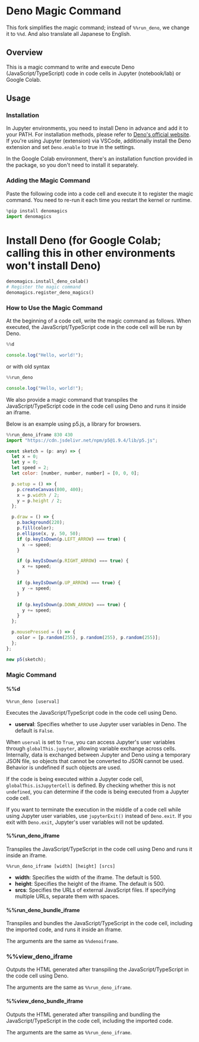 # Deno Magic Command

This fork simplifies the magic command; instead of `%%run_deno`, we change it to `%%d`.
And also translate all Japanese to English.

## Overview

This is a magic command to write and execute Deno (JavaScript/TypeScript) code in code cells in Jupyter (notebook/lab) or Google Colab.

## Usage

### Installation

In Jupyter environments, you need to install Deno in advance and add it to your PATH. For installation methods, please refer to [Deno's official website](https://deno.com/). If you're using Jupyter (extension) via VSCode, additionally install the Deno extension and set `Deno.enable` to true in the settings.

In the Google Colab environment, there's an installation function provided in the package, so you don't need to install it separately.

### Adding the Magic Command

Paste the following code into a code cell and execute it to register the magic command. You need to re-run it each time you restart the kernel or runtime.

```python
%pip install denomagics
import denomagics
```

# Install Deno (for Google Colab; calling this in other environments won't install Deno)

```python
denomagics.install_deno_colab()
# Register the magic command
denomagics.register_deno_magics()
```

### How to Use the Magic Command

At the beginning of a code cell, write the magic command as follows. When executed, the JavaScript/TypeScript code in the code cell will be run by Deno.

```javascript
%%d

console.log("Hello, world!");
```

or with old syntax

```javascript
%%run_deno

console.log("Hello, world!");
```

We also provide a magic command that transpiles the JavaScript/TypeScript code in the code cell using Deno and runs it inside an iframe.

Below is an example using p5.js, a library for browsers.

```javascript
%%run_deno_iframe 830 430
import "https://cdn.jsdelivr.net/npm/p5@1.9.4/lib/p5.js";

const sketch = (p: any) => {
  let x = 0;
  let y = 0;
  let speed = 2;
  let color: [number, number, number] = [0, 0, 0];

  p.setup = () => {
    p.createCanvas(800, 400);
    x = p.width / 2;
    y = p.height / 2;
  };

  p.draw = () => {
    p.background(220);
    p.fill(color);
    p.ellipse(x, y, 50, 50);
    if (p.keyIsDown(p.LEFT_ARROW) === true) {
      x -= speed;
    }

    if (p.keyIsDown(p.RIGHT_ARROW) === true) {
      x += speed;
    }

    if (p.keyIsDown(p.UP_ARROW) === true) {
      y -= speed;
    }

    if (p.keyIsDown(p.DOWN_ARROW) === true) {
      y += speed;
    }
  };

  p.mousePressed = () => {
    color = [p.random(255), p.random(255), p.random(255)];
  };
};

new p5(sketch);
```

### Magic Command

#### %%d

```jupyter
%%run_deno [userval]
```

Executes the JavaScript/TypeScript code in the code cell using Deno.

- **userval**: Specifies whether to use Jupyter user variables in Deno. The default is `False`.

When `userval` is set to `True`, you can access Jupyter's user variables through `globalThis.jupyter`, allowing variable exchange across cells.  
Internally, data is exchanged between Jupyter and Deno using a temporary JSON file, so objects that cannot be converted to JSON cannot be used.  
Behavior is undefined if such objects are used.

If the code is being executed within a Jupyter code cell, `globalThis.isJupyterCell` is defined. By checking whether this is not `undefined`, you can determine if the code is being executed from a Jupyter code cell.

If you want to terminate the execution in the middle of a code cell while using Jupyter user variables, use `jupyterExit()` instead of `Deno.exit`. If you exit with `Deno.exit`, Jupyter's user variables will not be updated.

#### %%run_deno_iframe

Transpiles the JavaScript/TypeScript in the code cell using Deno and runs it inside an iframe.

```jupyter
%%run_deno_iframe [width] [height] [srcs]
```

- **width**: Specifies the width of the iframe. The default is 500.
- **height**: Specifies the height of the iframe. The default is 500.
- **srcs**: Specifies the URLs of external JavaScript files. If specifying multiple URLs, separate them with spaces.

#### %%run_deno_bundle_iframe

Transpiles and bundles the JavaScript/TypeScript in the code cell, including the imported code, and runs it inside an iframe.

The arguments are the same as `%%denoiframe`.

### %%view_deno_iframe

Outputs the HTML generated after transpiling the JavaScript/TypeScript in the code cell using Deno.

The arguments are the same as `%%run_deno_iframe`.

#### %%view_deno_bundle_iframe

Outputs the HTML generated after transpiling and bundling the JavaScript/TypeScript in the code cell, including the imported code.

The arguments are the same as `%%run_deno_iframe`.
